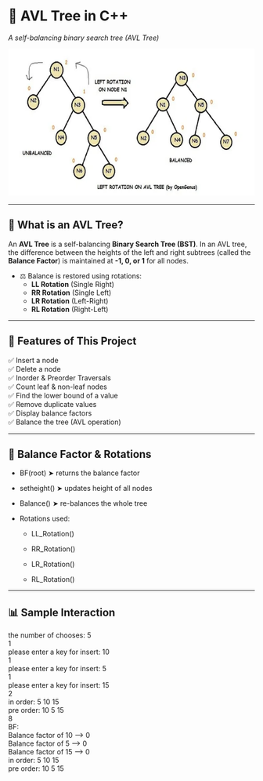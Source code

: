 # 🌳 AVL Tree in C++


*A self-balancing binary search tree (AVL Tree)*

<div align="center">
  <img src="image/avl.png" alt="tree Diagram" width="700" height="300"/>
</div>

---

## 📘 What is an AVL Tree?

An **AVL Tree** is a self-balancing **Binary Search Tree (BST)**. In an AVL tree, the difference between the heights of the left and right subtrees (called the **Balance Factor**) is maintained at **-1, 0, or 1** for all nodes.

- ⚖️ Balance is restored using rotations:
  - **LL Rotation** (Single Right)
  - **RR Rotation** (Single Left)
  - **LR Rotation** (Left-Right)
  - **RL Rotation** (Right-Left)

---

## 🔧 Features of This Project

✅ Insert a node  
✅ Delete a node  
✅ Inorder & Preorder Traversals  
✅ Count leaf & non-leaf nodes  
✅ Find the lower bound of a value  
✅ Remove duplicate values  
✅ Display balance factors  
✅ Balance the tree (AVL operation)

---
## 📏 Balance Factor & Rotations

- BF(root) ➤ returns the balance factor

- setheight() ➤ updates height of all nodes

- Balance() ➤ re-balances the whole tree

- Rotations used:

  - LL_Rotation()

  - RR_Rotation()

  - LR_Rotation()

  - RL_Rotation()

--- 
## 📊 Sample Interaction

the number of chooses: 5<br>
1<br>
please enter a key for insert: 10<br>
1<br>
please enter a key for insert: 5<br>
1<br>
please enter a key for insert: 15<br>
2<br>
in order: 5 10 15<br>
pre order: 10 5 15<br>
8<br>
BF:<br>
Balance factor of  10 --> 0<br>
Balance factor of  5 --> 0<br>
Balance factor of  15 --> 0<br>
in order: 5 10 15<br>
pre order: 10 5 15<br>






